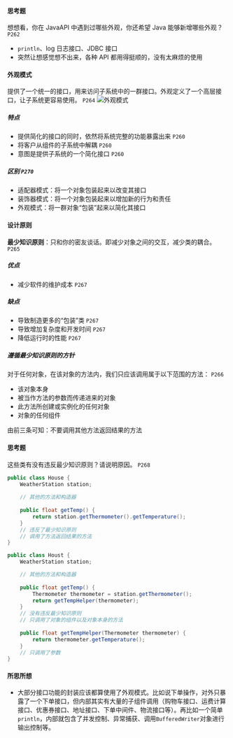 #### 思考题
想想看，你在 JavaAPI 中遇到过哪些外观，你还希望 Java 能够新增哪些外观？ `P262`
- `println`、log 日志接口、JDBC 接口
- 突然让想感觉想不出来，各种 API 都用得挺顺的，没有太麻烦的使用

#### 外观模式
提供了一个统一的接口，用来访问子系统中的一群接口。外观定义了一个高层接口，让子系统更容易使用。 `P264`
![外观模式](https://note.youdao.com/yws/res/4451/WEBRESOURCEc452ef35a778245a813f3ce2ae825a93)
##### 特点
- 提供简化的接口的同时，依然将系统完整的功能暴露出来 `P260`
- 将客户从组件的子系统中解耦 `P260`
- 意图是提供子系统的一个简化接口 `P260`

##### 区别 `P270`
- 适配器模式：将一个对象包装起来以改变其接口
- 装饰器模式：将一个对象包装起来以增加新的行为和责任
- 外观模式：将一群对象“包装”起来以简化其接口

#### 设计原则
**最少知识原则**：只和你的密友谈话。即减少对象之间的交互，减少类的耦合。 `P265`

##### 优点
- 减少软件的维护成本 `P267`

##### 缺点
- 导致制造更多的“包装”类 `P267`
- 导致增加复杂度和开发时间 `P267`
- 降低运行时的性能 `P267`

##### 遵循最少知识原则的方针
对于任何对象，在该对象的方法内，我们只应该调用属于以下范围的方法： `P266`
- 该对象本身
- 被当作方法的参数而传递进来的对象
- 此方法所创建或实例化的任何对象
- 对象的任何组件

由前三条可知：不要调用其他方法返回结果的方法

#### 思考题
这些类有没有违反最少知识原则？请说明原因。 `P268`
```java
public class House {
    WeatherStation station;
    
    // 其他的方法和构造器
    
    public float getTemp() {
        return station.getThermometer().getTemperature();
    }
    // 违反了最少知识原则
    // 调用了方法返回结果的方法
}

public class Houst {
    WeatherStation station;

    // 其他的方法和构造器
    
    public float getTemp() {
        Thermometer thermometer = station.getThermometer();
        return getTempHelper(thermometer);
    }
    // 没有违反最少知识原则
    // 只调用了对象的组件以及对象本身的方法
    
    public float getTempHelper(Thermometer thermometer) {
        return thermometer.getTemperature();
    }
    // 只调用了参数
}
```

#### 所思所想
- 大部分接口功能的封装应该都算使用了外观模式。比如说下单操作，对外只暴露了一个下单接口，但内部其实有大量的子组件调用（购物车接口、运费计算接口、优惠券接口、地址接口、下单中间件、物流接口等）。再比如一个简单`println`，内部就包含了并发控制、异常捕获、调用`BufferedWriter`对象进行输出控制等。 